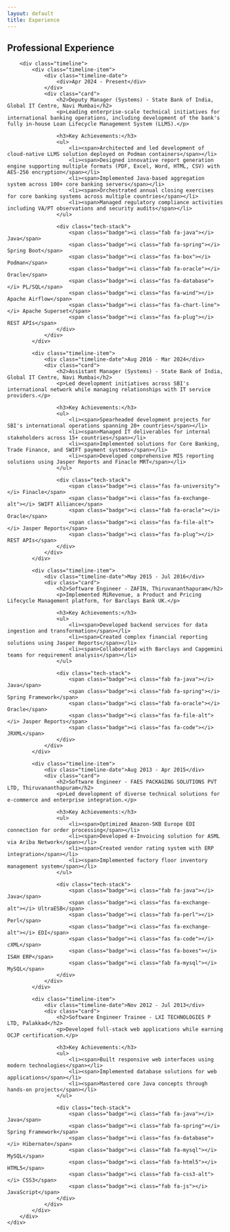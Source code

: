 ```yaml
---
layout: default
title: Experience
---
```


<section class="section">
    <div class="container">
        <h1 class="section-title">Professional Experience</h1>
        
        <div class="timeline">
            <div class="timeline-item">
                <div class="timeline-date">                    
                    <div>Apr 2024 - Present</div>
                </div>
                <div class="card">
                    <h2>Deputy Manager (Systems) - State Bank of India, Global IT Centre, Navi Mumbai</h2>
                    <p>Leading enterprise-scale technical initiatives for international banking operations, including development of the bank's fully in-house Loan Lifecycle Management System (LLMS).</p>
                    
                    <h3>Key Achievements:</h3>
                    <ul>
                        <li><span>Architected and led development of cloud-native LLMS solution deployed on Podman containers</span></li>
                        <li><span>Designed innovative report generation engine supporting multiple formats (PDF, Excel, Word, HTML, CSV) with AES-256 encryption</span></li>
                        <li><span>Implemented Java-based aggregation system across 100+ core banking servers</span></li>
                        <li><span>Orchestrated annual closing exercises for core banking systems across multiple countries</span></li>
                        <li><span>Managed regulatory compliance activities including VA/PT observations and security audits</span></li>
                    </ul>
                    
                    <div class="tech-stack">
                        <span class="badge"><i class="fab fa-java"></i> Java</span>
                        <span class="badge"><i class="fab fa-spring"></i> Spring Boot</span>
                        <span class="badge"><i class="fas fa-box"></i> Podman</span>
                        <span class="badge"><i class="fab fa-oracle"></i> Oracle</span>
                        <span class="badge"><i class="fas fa-database"></i> PL/SQL</span>
                        <span class="badge"><i class="fas fa-wind"></i> Apache Airflow</span>
                        <span class="badge"><i class="fas fa-chart-line"></i> Apache Superset</span>
                        <span class="badge"><i class="fas fa-plug"></i> REST APIs</span>
                    </div>
                </div>
            </div>

            <div class="timeline-item">
                <div class="timeline-date">Aug 2016 - Mar 2024</div>
                <div class="card">
                    <h2>Assistant Manager (Systems) - State Bank of India, Global IT Centre, Navi Mumbai</h2>
                    <p>Led development initiatives across SBI's international network while managing relationships with IT service providers.</p>
                    
                    <h3>Key Achievements:</h3>
                    <ul>
                        <li><span>Spearheaded development projects for SBI's international operations spanning 20+ countries</span></li>
                        <li><span>Managed IT deliverables for internal stakeholders across 15+ countries</span></li>
                        <li><span>Implemented solutions for Core Banking, Trade Finance, and SWIFT payment systems</span></li>
                        <li><span>Developed comprehensive MIS reporting solutions using Jasper Reports and Finacle MRT</span></li>
                    </ul>
                    
                    <div class="tech-stack">
                        <span class="badge"><i class="fas fa-university"></i> Finacle</span>
                        <span class="badge"><i class="fas fa-exchange-alt"></i> SWIFT Alliance</span>
                        <span class="badge"><i class="fab fa-oracle"></i> Oracle</span>
                        <span class="badge"><i class="fas fa-file-alt"></i> Jasper Reports</span>
                        <span class="badge"><i class="fas fa-plug"></i> REST APIs</span>
                    </div>
                </div>
            </div>

            <div class="timeline-item">
                <div class="timeline-date">May 2015 - Jul 2016</div>
                <div class="card">
                    <h2>Software Engineer - ZAFIN, Thiruvananthapuram</h2>
                    <p>Implemented MiRevenue, a Product and Pricing Lifecycle Management platform, for Barclays Bank UK.</p>
                    
                    <h3>Key Achievements:</h3>
                    <ul>
                        <li><span>Developed backend services for data ingestion and transformation</span></li>
                        <li><span>Created complex financial reporting solutions using Jasper Reports</span></li>
                        <li><span>Collaborated with Barclays and Capgemini teams for requirement analysis</span></li>
                    </ul>
                    
                    <div class="tech-stack">
                        <span class="badge"><i class="fab fa-java"></i> Java</span>
                        <span class="badge"><i class="fab fa-spring"></i> Spring Framework</span>
                        <span class="badge"><i class="fab fa-oracle"></i> Oracle</span>
                        <span class="badge"><i class="fas fa-file-alt"></i> Jasper Reports</span>
                        <span class="badge"><i class="fas fa-code"></i> JRXML</span>
                    </div>
                </div>
            </div>

            <div class="timeline-item">
                <div class="timeline-date">Aug 2013 - Apr 2015</div>
                <div class="card">
                    <h2>Software Engineer - FAES PACKAGING SOLUTIONS PVT LTD, Thiruvananthapuram</h2>
                    <p>Led development of diverse technical solutions for e-commerce and enterprise integration.</p>
                    
                    <h3>Key Achievements:</h3>
                    <ul>
                        <li><span>Optimized Amazon-SKB Europe EDI connection for order processing</span></li>
                        <li><span>Developed e-Invoicing solution for ASML via Ariba Network</span></li>
                        <li><span>Created vendor rating system with ERP integration</span></li>
                        <li><span>Implemented factory floor inventory management system</span></li>
                    </ul>
                    
                    <div class="tech-stack">
                        <span class="badge"><i class="fab fa-java"></i> Java</span>
                        <span class="badge"><i class="fas fa-exchange-alt"></i> UltraESB</span>
                        <span class="badge"><i class="fab fa-perl"></i> Perl</span>
                        <span class="badge"><i class="fas fa-exchange-alt"></i> EDI</span>
                        <span class="badge"><i class="fas fa-code"></i> cXML</span>
                        <span class="badge"><i class="fas fa-boxes"></i> ISAH ERP</span>
                        <span class="badge"><i class="fab fa-mysql"></i> MySQL</span>
                    </div>
                </div>
            </div>

            <div class="timeline-item">
                <div class="timeline-date">Nov 2012 - Jul 2013</div>
                <div class="card">
                    <h2>Software Engineer Trainee - LXI TECHNOLOGIES P LTD, Palakkad</h2>
                    <p>Developed full-stack web applications while earning OCJP certification.</p>
                    
                    <h3>Key Achievements:</h3>
                    <ul>
                        <li><span>Built responsive web interfaces using modern technologies</span></li>
                        <li><span>Implemented database solutions for web applications</span></li>
                        <li><span>Mastered core Java concepts through hands-on projects</span></li>
                    </ul>
                    
                    <div class="tech-stack">
                        <span class="badge"><i class="fab fa-java"></i> Java</span>
                        <span class="badge"><i class="fab fa-spring"></i> Spring Framework</span>
                        <span class="badge"><i class="fas fa-database"></i> Hibernate</span>
                        <span class="badge"><i class="fab fa-mysql"></i> MySQL</span>
                        <span class="badge"><i class="fab fa-html5"></i> HTML5</span>
                        <span class="badge"><i class="fab fa-css3-alt"></i> CSS3</span>
                        <span class="badge"><i class="fab fa-js"></i> JavaScript</span>
                    </div>
                </div>
            </div>
        </div>
    </div>
</section>

<style>
.timeline {
    position: relative;
    max-width: 1200px;
    margin: 0 auto;
    padding: 2rem 0;
}

.timeline::before {
    content: '';
    position: absolute;
    top: 0;
    left: 0;
    width: 100%;
    height: 2px;
    background-color: var(--secondary-color);
}

.timeline-item {
    position: relative;
    margin-bottom: 3rem;
    width: 100%;
    display: flex;
    align-items: flex-start;
    gap: 2rem;
}

.timeline-date {
    position: relative;
    background-color: var(--secondary-color);
    color: white;
    padding: 0.5rem 1rem;
    border-radius: 20px;
    font-size: 0.875rem;
    min-width: 120px;
    text-align: center;
    flex-shrink: 0;
    display: flex;
    flex-direction: column;
    gap: 0.5rem;
}

.timeline-date img {
    height: 20px;
    margin: 0;
}

.timeline-item .card {
    flex: 1;
    position: relative;
    background: var(--card-bg);
    border-radius: 8px;
    padding: 1.5rem;
    box-shadow: 0 2px 4px rgba(0,0,0,0.1);
}

.timeline-item .card h2 {
    color: var(--primary-color);
    margin-bottom: 1rem;
    font-size: 1.25rem;
}

.timeline-item .card h3 {
    color: var(--secondary-color);
    margin: 1rem 0 0.5rem;
    font-size: 1.1rem;
}

.timeline-item .card ul {
    margin: 0.5rem 0;
    padding-left: 0;
    list-style: none;
}

.timeline-item .card li {
    margin-bottom: 1rem;
    line-height: 1.5;
    display: flex;
    align-items: flex-start;
    gap: 0.75rem;
    padding-left: 1.5rem;
    position: relative;
}

.timeline-item .card li::before {
    content: "•";
    color: var(--secondary-color);
    position: absolute;
    left: 0;
    font-weight: bold;
}

.timeline-item .card li span {
    color: var(--text-color);
    font-size: 0.95rem;
    line-height: 1.6;
}

.tech-stack {
    margin-top: 1.5rem;
    display: flex;
    flex-wrap: wrap;
    gap: 0.5rem;
}

.tech-stack .badge {
    display: inline-flex;
    align-items: center;
    gap: 0.5rem;
    padding: 0.25rem 0.75rem;
    background: var(--light-gray);
    border-radius: 4px;
    color: var(--text-color);
    font-size: 0.875rem;
    transition: all 0.2s ease;
}

.tech-stack .badge:hover {
    background: var(--secondary-color);
    color: white;
    transform: translateY(-2px);
}

.tech-stack .badge i {
    font-size: 0.875rem;
    color: var(--secondary-color);
}

.tech-stack .badge:hover i {
    color: white;
}

@media (max-width: 768px) {
    .timeline-item {
        flex-direction: column;
        gap: 1rem;
    }

    .timeline-date {
        width: auto;
        align-self: flex-start;
    }

    .timeline-item .card {
        width: 100%;
    }

    .timeline-item .card li {
        flex-wrap: wrap;
    }
}
</style> 